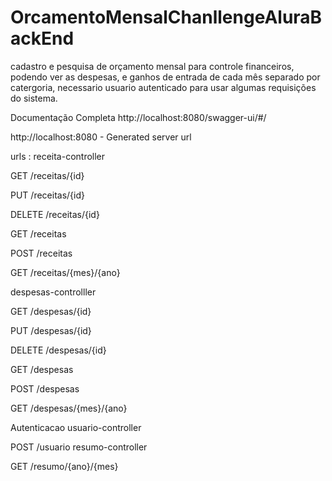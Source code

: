 # OrcamentoMensalChanllengeAluraBackEnd
cadastro e pesquisa de orçamento mensal para controle financeiros, podendo ver as despesas, e ganhos de entrada de cada mês  separado por catergoria,
necessario usuario autenticado para usar algumas requisições do sistema.


Documentação Completa
http://localhost:8080/swagger-ui/#/


http://localhost:8080 - Generated server url

urls : 
receita-controller


GET
/receitas/{id}

PUT
/receitas/{id}

DELETE
/receitas/{id}

GET
/receitas

POST
/receitas

GET
/receitas/{mes}/{ano}


despesas-controlller

GET
/despesas/{id}

PUT
/despesas/{id}

DELETE
/despesas/{id}

GET
/despesas

POST
/despesas

GET
/despesas/{mes}/{ano}


Autenticacao 
usuario-controller


POST
/usuario
resumo-controller

GET
/resumo/{ano}/{mes}
